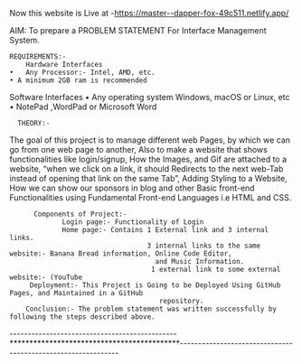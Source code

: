 Now this website is Live at -https://master--dapper-fox-49c511.netlify.app/




   AIM: To prepare a PROBLEM STATEMENT For Interface Management System.

    REQUIREMENTS:-
        Hardware Interfaces
    •   Any Processor:- Intel, AMD, etc.
    • A minimum 2GB ram is recommended 

   Software Interfaces
    • Any operating system Windows, macOS or Linux, etc 
    • NotePad ,WordPad or Microsoft Word

      THEORY:-
The goal of this project is to manage different web Pages, by which we can go from one web page to another,
Also to make a website that shows functionalities like login/signup, How the Images, and Gif are attached to a website, “when we click on a link, it should Redirects to the next web-Tab instead of opening that link on the same Tab”, Adding Styling to a Website, How we can show our sponsors in blog and other Basic front-end Functionalities using Fundamental Front-end Languages i.e HTML and CSS.

          Components of Project:-
                 Login page:- Functionality of Login 
                 Home page:- Contains 1 External link and 3 internal links.
                                      3 internal links to the same website:- Banana Bread information, Online Code Editor,
                                        and Music Information. 
                                       1 external link to some external website:- (YouTube
         Deployment:- This Project is Going to be Deployed Using GitHub Pages, and Maintained in a GitHub 
                                         repository.
        Conclusion:- The problem statement was written successfully by following the steps described above.

----------------------------------------------*******************************************-------------------------------------------------------------
